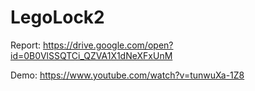 # LegoLock2
Report: https://drive.google.com/open?id=0B0VlSSQTCi_QZVA1X1dNeXFxUnM

Demo: https://www.youtube.com/watch?v=tunwuXa-1Z8
